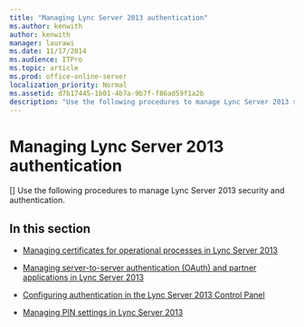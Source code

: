 ```yaml
---
title: "Managing Lync Server 2013 authentication"
ms.author: kenwith
author: kenwith
manager: laurawi
ms.date: 11/17/2014
ms.audience: ITPro
ms.topic: article
ms.prod: office-online-server
localization_priority: Normal
ms.assetid: d7b17445-1b01-4b7a-9b7f-f86ad59f1a2b
description: "Use the following procedures to manage Lync Server 2013 security and authentication."
---
```


# Managing Lync Server 2013 authentication
[]
Use the following procedures to manage Lync Server 2013 security and authentication.
  
## In this section

- [Managing certificates for operational processes in Lync Server 2013](managing-certificates-for-operational-processes.md)
    
- [Managing server-to-server authentication (OAuth) and partner applications in Lync Server 2013](managing-server-to-server-authentication-oauth-and-partner-applications.md)
    
- [Configuring authentication in the Lync Server 2013 Control Panel](configuring-authentication-in-the-lync-server-control-panel.md)
    
- [Managing PIN settings in Lync Server 2013](managing-pin-settings.md)
    


